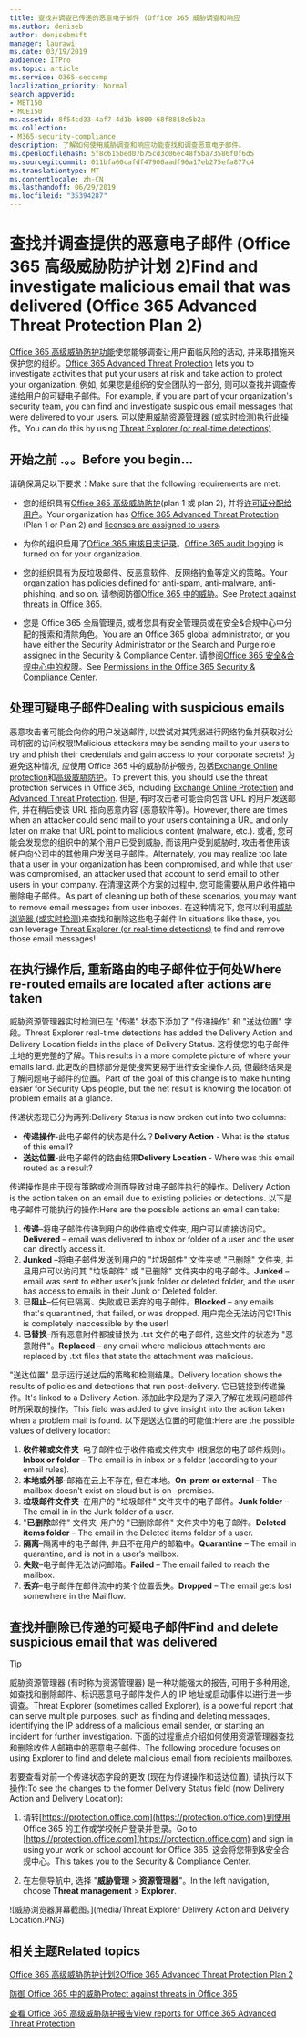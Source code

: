 ```yaml
---
title: 查找并调查已传递的恶意电子邮件 (Office 365 威胁调查和响应
ms.author: deniseb
author: denisebmsft
manager: laurawi
ms.date: 03/19/2019
audience: ITPro
ms.topic: article
ms.service: O365-seccomp
localization_priority: Normal
search.appverid:
- MET150
- MOE150
ms.assetid: 8f54cd33-4af7-4d1b-b800-68f8818e5b2a
ms.collection:
- M365-security-compliance
description: 了解如何使用威胁调查和响应功能查找和调查恶意电子邮件。
ms.openlocfilehash: 5f8c615bed07b75cd3c06ec48f5ba73586f0f6d5
ms.sourcegitcommit: 011bfa60cafdf47900aadf96a17eb275efa877c4
ms.translationtype: MT
ms.contentlocale: zh-CN
ms.lasthandoff: 06/29/2019
ms.locfileid: "35394287"
---
```

# <a name="find-and-investigate-malicious-email-that-was-delivered-office-365-advanced-threat-protection-plan-2"></a><span data-ttu-id="342a6-103">查找并调查提供的恶意电子邮件 (Office 365 高级威胁防护计划 2)</span><span class="sxs-lookup"><span data-stu-id="342a6-103">Find and investigate malicious email that was delivered (Office 365 Advanced Threat Protection Plan 2)</span></span>

<span data-ttu-id="342a6-104">[Office 365 高级威胁防护功能](office-365-atp.md)使您能够调查让用户面临风险的活动, 并采取措施来保护您的组织。</span><span class="sxs-lookup"><span data-stu-id="342a6-104">[Office 365 Advanced Threat Protection](office-365-atp.md) lets you to investigate activities that put your users at risk and take action to protect your organization.</span></span> <span data-ttu-id="342a6-105">例如, 如果您是组织的安全团队的一部分, 则可以查找并调查传递给用户的可疑电子邮件。</span><span class="sxs-lookup"><span data-stu-id="342a6-105">For example, if you are part of your organization's security team, you can find and investigate suspicious email messages that were delivered to your users.</span></span> <span data-ttu-id="342a6-106">可以使用[威胁资源管理器 (或实时检测)](threat-explorer.md)执行此操作。</span><span class="sxs-lookup"><span data-stu-id="342a6-106">You can do this by using [Threat Explorer (or real-time detections)](threat-explorer.md).</span></span>
  
## <a name="before-you-begin"></a><span data-ttu-id="342a6-107">开始之前 .。。</span><span class="sxs-lookup"><span data-stu-id="342a6-107">Before you begin...</span></span>

<span data-ttu-id="342a6-108">请确保满足以下要求：</span><span class="sxs-lookup"><span data-stu-id="342a6-108">Make sure that the following requirements are met:</span></span>
  
- <span data-ttu-id="342a6-109">您的组织具有[Office 365 高级威胁防护](office-365-atp.md)(plan 1 或 plan 2), 并将[许可证分配给用户](https://docs.microsoft.com/en-us/office365/admin/subscriptions-and-billing/assign-licenses-to-users)。</span><span class="sxs-lookup"><span data-stu-id="342a6-109">Your organization has [Office 365 Advanced Threat Protection](office-365-atp.md) (Plan 1 or Plan 2) and [licenses are assigned to users](https://docs.microsoft.com/en-us/office365/admin/subscriptions-and-billing/assign-licenses-to-users).</span></span>
    
- <span data-ttu-id="342a6-110">为你的组织启用了[Office 365 审核日志记录](turn-audit-log-search-on-or-off.md)。</span><span class="sxs-lookup"><span data-stu-id="342a6-110">[Office 365 audit logging](turn-audit-log-search-on-or-off.md) is turned on for your organization.</span></span> 
    
- <span data-ttu-id="342a6-111">您的组织具有为反垃圾邮件、反恶意软件、反网络钓鱼等定义的策略。</span><span class="sxs-lookup"><span data-stu-id="342a6-111">Your organization has policies defined for anti-spam, anti-malware, anti-phishing, and so on.</span></span> <span data-ttu-id="342a6-112">请参阅防御[Office 365 中的威胁](protect-against-threats.md)。</span><span class="sxs-lookup"><span data-stu-id="342a6-112">See [Protect against threats in Office 365](protect-against-threats.md).</span></span>
    
- <span data-ttu-id="342a6-113">您是 Office 365 全局管理员, 或者您具有安全管理员或在安全&amp;合规中心中分配的搜索和清除角色。</span><span class="sxs-lookup"><span data-stu-id="342a6-113">You are an Office 365 global administrator, or you have either the Security Administrator or the Search and Purge role assigned in the Security &amp; Compliance Center.</span></span> <span data-ttu-id="342a6-114">请参阅[Office 365 安全&amp;合规中心中的权限](permissions-in-the-security-and-compliance-center.md)。</span><span class="sxs-lookup"><span data-stu-id="342a6-114">See [Permissions in the Office 365 Security &amp; Compliance Center](permissions-in-the-security-and-compliance-center.md).</span></span>
    
## <a name="dealing-with-suspicious-emails"></a><span data-ttu-id="342a6-115">处理可疑电子邮件</span><span class="sxs-lookup"><span data-stu-id="342a6-115">Dealing with suspicious emails</span></span>

<span data-ttu-id="342a6-116">恶意攻击者可能会向你的用户发送邮件, 以尝试对其凭据进行网络钓鱼并获取对公司机密的访问权限!</span><span class="sxs-lookup"><span data-stu-id="342a6-116">Malicious attackers may be sending mail to your users to try and phish their credentials and gain access to your corporate secrets!</span></span> <span data-ttu-id="342a6-117">为避免这种情况, 应使用 Office 365 中的威胁防护服务, 包括[Exchange Online protection](eop/exchange-online-protection-overview.md)和[高级威胁防护](office-365-atp.md)。</span><span class="sxs-lookup"><span data-stu-id="342a6-117">To prevent this, you should use the threat protection services in Office 365, including [Exchange Online Protection](eop/exchange-online-protection-overview.md) and [Advanced Threat Protection](office-365-atp.md).</span></span> <span data-ttu-id="342a6-118">但是, 有时攻击者可能会向包含 URL 的用户发送邮件, 并在稍后使该 URL 指向恶意内容 (恶意软件等)。</span><span class="sxs-lookup"><span data-stu-id="342a6-118">However, there are times when an attacker could send mail to your users containing a URL and only later on make that URL point to malicious content (malware, etc.).</span></span> <span data-ttu-id="342a6-119">或者, 您可能会发现您的组织中的某个用户已受到威胁, 而该用户受到威胁时, 攻击者使用该帐户向公司中的其他用户发送电子邮件。</span><span class="sxs-lookup"><span data-stu-id="342a6-119">Alternately, you may realize too late that a user in your organization has been compromised, and while that user was compromised, an attacker used that account to send email to other users in your company.</span></span> <span data-ttu-id="342a6-120">在清理这两个方案的过程中, 您可能需要从用户收件箱中删除电子邮件。</span><span class="sxs-lookup"><span data-stu-id="342a6-120">As part of cleaning up both of these scenarios, you may want to remove email messages from user inboxes.</span></span> <span data-ttu-id="342a6-121">在这种情况下, 您可以利用[威胁浏览器 (或实时检测)](threat-explorer.md)来查找和删除这些电子邮件!</span><span class="sxs-lookup"><span data-stu-id="342a6-121">In situations like these, you can leverage [Threat Explorer (or real-time detections)](threat-explorer.md) to find and remove those email messages!</span></span>

## <a name="where-re-routed-emails-are-located-after-actions-are-taken"></a><span data-ttu-id="342a6-122">在执行操作后, 重新路由的电子邮件位于何处</span><span class="sxs-lookup"><span data-stu-id="342a6-122">Where re-routed emails are located after actions are taken</span></span>

<span data-ttu-id="342a6-123">威胁资源管理器实时检测已在 "传递" 状态下添加了 "传递操作" 和 "送达位置" 字段。</span><span class="sxs-lookup"><span data-stu-id="342a6-123">Threat Explorer real-time detections has added the Delivery Action and Delivery Location fields in the place of Delivery Status.</span></span> <span data-ttu-id="342a6-124">这将使您的电子邮件土地的更完整的了解。</span><span class="sxs-lookup"><span data-stu-id="342a6-124">This results in a more complete picture of where your emails land.</span></span> <span data-ttu-id="342a6-125">此更改的目标部分是使搜索更易于进行安全操作人员, 但最终结果是了解问题电子邮件的位置。</span><span class="sxs-lookup"><span data-stu-id="342a6-125">Part of the goal of this change is to make hunting easier for Security Ops people, but the net result is knowing the location of problem emails at a glance.</span></span>

<span data-ttu-id="342a6-126">传递状态现已分为两列:</span><span class="sxs-lookup"><span data-stu-id="342a6-126">Delivery Status is now broken out into two columns:</span></span>

- <span data-ttu-id="342a6-127">**传递操作**-此电子邮件的状态是什么？</span><span class="sxs-lookup"><span data-stu-id="342a6-127">**Delivery Action** - What is the status of this email?</span></span>
- <span data-ttu-id="342a6-128">**送达位置**-此电子邮件的路由结果</span><span class="sxs-lookup"><span data-stu-id="342a6-128">**Delivery Location** - Where was this email routed as a result?</span></span>

<span data-ttu-id="342a6-129">传递操作是由于现有策略或检测而导致对电子邮件执行的操作。</span><span class="sxs-lookup"><span data-stu-id="342a6-129">Delivery Action is the action taken on an email due to existing policies or detections.</span></span> <span data-ttu-id="342a6-130">以下是电子邮件可能执行的操作:</span><span class="sxs-lookup"><span data-stu-id="342a6-130">Here are the possible actions an email can take:</span></span>

1. <span data-ttu-id="342a6-131">**传递**–将电子邮件传递到用户的收件箱或文件夹, 用户可以直接访问它。</span><span class="sxs-lookup"><span data-stu-id="342a6-131">**Delivered** – email was delivered to inbox or folder of a user and the user can directly access it.</span></span>
2. <span data-ttu-id="342a6-132">**Junked** –将电子邮件发送到用户的 "垃圾邮件" 文件夹或 "已删除" 文件夹, 并且用户可以访问其 "垃圾邮件" 或 "已删除" 文件夹中的电子邮件。</span><span class="sxs-lookup"><span data-stu-id="342a6-132">**Junked** – email was sent to either user’s junk folder or deleted folder, and the user has access to emails in their Junk or Deleted folder.</span></span>
3. <span data-ttu-id="342a6-133">已**阻止**–任何已隔离、失败或已丢弃的电子邮件。</span><span class="sxs-lookup"><span data-stu-id="342a6-133">**Blocked** – any emails that's quarantined, that  failed, or was dropped.</span></span> <span data-ttu-id="342a6-134">用户完全无法访问它!</span><span class="sxs-lookup"><span data-stu-id="342a6-134">This is completely inaccessible by the user!</span></span>
4. <span data-ttu-id="342a6-135">**已替换**–所有恶意附件都被替换为 .txt 文件的电子邮件, 这些文件的状态为 "恶意附件"。</span><span class="sxs-lookup"><span data-stu-id="342a6-135">**Replaced** – any email where malicious attachments are replaced by .txt files that state the attachment was malicious.</span></span>
 
<span data-ttu-id="342a6-136">"送达位置" 显示运行送达后的策略和检测结果。</span><span class="sxs-lookup"><span data-stu-id="342a6-136">Delivery location shows the results of policies and detections that run post-delivery.</span></span> <span data-ttu-id="342a6-137">它已链接到传递操作。</span><span class="sxs-lookup"><span data-stu-id="342a6-137">It's linked to a Delivery Action.</span></span> <span data-ttu-id="342a6-138">添加此字段是为了深入了解在发现问题邮件时所采取的操作。</span><span class="sxs-lookup"><span data-stu-id="342a6-138">This field was added to give insight into the action taken when a problem mail is found.</span></span> <span data-ttu-id="342a6-139">以下是送达位置的可能值:</span><span class="sxs-lookup"><span data-stu-id="342a6-139">Here are the possible values of delivery location:</span></span>

1. <span data-ttu-id="342a6-140">**收件箱或文件夹**–电子邮件位于收件箱或文件夹中 (根据您的电子邮件规则)。</span><span class="sxs-lookup"><span data-stu-id="342a6-140">**Inbox or folder** – The email is in inbox or a folder (according to your email rules).</span></span>
2. <span data-ttu-id="342a6-141">**本地或外部**–邮箱在云上不存在, 但在本地。</span><span class="sxs-lookup"><span data-stu-id="342a6-141">**On-prem or external** – The mailbox doesn’t exist on cloud but is on -premises.</span></span>
3. <span data-ttu-id="342a6-142">**垃圾邮件文件夹**–在用户的 "垃圾邮件" 文件夹中的电子邮件。</span><span class="sxs-lookup"><span data-stu-id="342a6-142">**Junk folder** – The email in in the Junk folder of a user.</span></span>
4. <span data-ttu-id="342a6-143">"**已删除**邮件" 文件夹–用户的 "已删除邮件" 文件夹中的电子邮件。</span><span class="sxs-lookup"><span data-stu-id="342a6-143">**Deleted items folder** – The email in the Deleted items folder of a user.</span></span>
5. <span data-ttu-id="342a6-144">**隔离**–隔离中的电子邮件, 并且不在用户的邮箱中。</span><span class="sxs-lookup"><span data-stu-id="342a6-144">**Quarantine** – The email in quarantine, and is not in a user’s mailbox.</span></span>
6. <span data-ttu-id="342a6-145">**失败**–电子邮件无法访问邮箱。</span><span class="sxs-lookup"><span data-stu-id="342a6-145">**Failed** – The email failed to reach the mailbox.</span></span>
7. <span data-ttu-id="342a6-146">**丢弃**–电子邮件在邮件流中的某个位置丢失。</span><span class="sxs-lookup"><span data-stu-id="342a6-146">**Dropped** – The email gets lost somewhere in the Mailflow.</span></span>
  
## <a name="find-and-delete-suspicious-email-that-was-delivered"></a><span data-ttu-id="342a6-147">查找并删除已传递的可疑电子邮件</span><span class="sxs-lookup"><span data-stu-id="342a6-147">Find and delete suspicious email that was delivered</span></span>

> [!TIP]
> <span data-ttu-id="342a6-148">威胁资源管理器 (有时称为资源管理器) 是一种功能强大的报告, 可用于多种用途, 如查找和删除邮件、标识恶意电子邮件发件人的 IP 地址或启动事件以进行进一步调查。</span><span class="sxs-lookup"><span data-stu-id="342a6-148">Threat Explorer (sometimes called Explorer), is a powerful report that can serve multiple purposes, such as finding and deleting messages, identifying the IP address of a malicious email sender, or starting an incident for further investigation.</span></span> <span data-ttu-id="342a6-149">下面的过程重点介绍如何使用资源管理器查找和删除收件人邮箱中的恶意电子邮件。</span><span class="sxs-lookup"><span data-stu-id="342a6-149">The following procedure focuses on using Explorer to find and delete malicious email from recipients mailboxes.</span></span>

<span data-ttu-id="342a6-150">若要查看对前一个传递状态字段的更改 (现在为传递操作和送达位置), 请执行以下操作:</span><span class="sxs-lookup"><span data-stu-id="342a6-150">To see the changes to the former Delivery Status field (now Delivery Action and Delivery Location):</span></span> 

1. <span data-ttu-id="342a6-151">请转[https://protection.office.com](https://protection.office.com)到使用 Office 365 的工作或学校帐户登录并登录。</span><span class="sxs-lookup"><span data-stu-id="342a6-151">Go to [https://protection.office.com](https://protection.office.com) and sign in using your work or school account for Office 365.</span></span> <span data-ttu-id="342a6-152">这会将您带到&amp;安全合规中心。</span><span class="sxs-lookup"><span data-stu-id="342a6-152">This takes you to the Security &amp; Compliance Center.</span></span> 
    
2. <span data-ttu-id="342a6-153">在左侧导航中, 选择 "**威胁管理** \> **资源管理器**"。</span><span class="sxs-lookup"><span data-stu-id="342a6-153">In the left navigation, choose **Threat management** \> **Explorer**.</span></span>

![威胁浏览器屏幕截图。](media/Threat Explorer Delivery Action and Delivery Location.PNG)

<!--Comment>
    
3. In the View menu, choose **All email**.<br/>![Use the View menu to choose between Email and Content reports](media/d39013ff-93b6-42f6-bee5-628895c251c2.png)
  
4. Notice the labels that appear in the report, such as **Delivered**, **Unknown**, or **Delivered to junk**.<br/>![Threat Explorer showing data for all email](media/208826ed-a85e-446f-b276-b5fdc312fbcb.png)<br/>(Depending on the actions that were taken on email messages for your organization, you might see additional labels, such as **Blocked** or **Replaced**.)
    
5. In the report, choose **Delivered** to view only emails that ended up in users' inboxes.<br/>![Clicking "Delivered to junk" removes that data from view](media/e6fb2e47-461e-4f6f-8c65-c331bd858758.png)
  
6. Below the chart, review the **Email** list below the chart.<br/>![Below the chart, view a list of email messages that were detected](media/dfb60590-1236-499d-97da-86c68621e2bc.png)
  
7. In the list, choose an item to view more details about that email message. For example, you can click the subject line to view information about the sender, recipients, attachments, and other similar email messages.<br/>![You can view additional information about an item, including details and any attachments](media/5a5707c3-d62a-4610-ae7b-900fff8708b2.png)
  
8. After viewing information about email messages, select one or more items in the list to activate **+ Actions**.
    
9. Use the **+ Actions** list to apply an action, such as **Move to deleted** items. This will delete the selected messages from the recipients' mailboxes.<br/>![When you select one or more email messages, you can choose from several available actions](media/ef12e10c-60a7-4f66-8f76-68d77ae26de1.png)
  
-->
## <a name="related-topics"></a><span data-ttu-id="342a6-155">相关主题</span><span class="sxs-lookup"><span data-stu-id="342a6-155">Related topics</span></span>

[<span data-ttu-id="342a6-156">Office 365 高级威胁防护计划2</span><span class="sxs-lookup"><span data-stu-id="342a6-156">Office 365 Advanced Threat Protection Plan 2</span></span>](office-365-ti.md)
  
[<span data-ttu-id="342a6-157">防御 Office 365 中的威胁</span><span class="sxs-lookup"><span data-stu-id="342a6-157">Protect against threats in Office 365</span></span>](protect-against-threats.md)
  
[<span data-ttu-id="342a6-158">查看 Office 365 高级威胁防护报告</span><span class="sxs-lookup"><span data-stu-id="342a6-158">View reports for Office 365 Advanced Threat Protection</span></span>](view-reports-for-atp.md)
  

